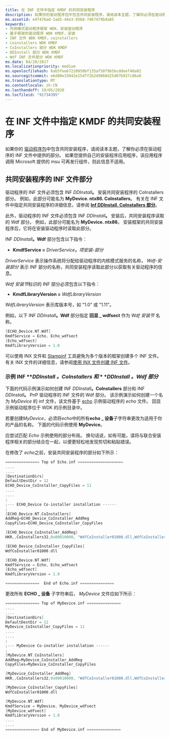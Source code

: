 ```yaml
---
title: 在 INF 文件中指定 KMDF 的共同安装程序
description: 如果你的驱动程序包中包含共同安装程序，请阅读本主题，了解你必须在驱动程序的 INF 文件中提供的部分。
ms.assetid: e4f476ad-1ab5-44e3-9368-7467479bda85
keywords:
- 内核模式驱动程序框架 WDK，安装驱动程序
- 基于框架的驱动程序 WDK KMDF，安装
- INF 文件 WDK KMDF，coinstallers
- coinstallers WDK KMDF
- CoInstallers 部分 WDK KMDF
- DDInstall 部分 WDK KMDF
- Wdf INF 文件部分 WDK KMDF
ms.date: 04/20/2017
ms.localizationpriority: medium
ms.openlocfilehash: 6ab5fee67220950bf135af58f9b5bcddeef40a02
ms.sourcegitcommit: e6d80e33042e15d7f2b2d9868d25d07b927c86a0
ms.translationtype: MT
ms.contentlocale: zh-CN
ms.lasthandoff: 10/05/2020
ms.locfileid: "91734395"
---
```

# <a name="specifying-the-kmdf-co-installer-in-an-inf-file"></a>在 INF 文件中指定 KMDF 的共同安装程序


如果你的 [驱动程序包](../install/components-of-a-driver-package.md)中包含共同安装程序，请阅读本主题，了解你必须在驱动程序的 INF 文件中提供的部分。 如果您提供自己的安装程序应用程序，该应用程序调用 Microsoft 提供的 msu 可再发行组件，则此信息不适用。

##  <a name="inf-file-sections-for-the-co-installer"></a>共同安装程序的 INF 文件部分


驱动程序的 INF 文件必须包含 INF <em>DDInstall</em>**。** 安装共同安装程序的 CoInstallers 部分。 例如，此部分可能名为 **MyDevice. ntx86. CoInstallers**。 有关在 INF 文件中指定共同安装程序的详细信息，请参阅 [**Inf DDInstall. CoInstallers 部分**](../install/inf-ddinstall-coinstallers-section.md)。

此外，驱动程序的 INF 文件必须包含 INF <em>DDInstall</em>**。** 安装后，共同安装程序读取的 Wdf 部分。 例如，此部分可能名为 **MyDevice. ntx86**。 安装框架的共同安装程序后，它将在安装驱动程序时读取此部分。

INF <em>DDInstall</em>**。Wdf** 部分包含以下指令：

- **KmdfService =** <em>DriverService</em>**，**<em>项安装-部分</em>

*DriverService* 表示操作系统将分配给驱动程序的内核模式服务的名称， *Wdf-安装部分* 表示 INF 部分的名称，共同安装程序读取此部分以获取有关驱动程序的信息。

*Wdf 安装节*标识的 INF 部分必须包含以下指令：

-   **KmdfLibraryVersion =** *WdfLibraryVersion*

*WdfLibraryVersion* 表示库版本号，如 "1.0" 或 "1.11"。

例如，以下 INF <em>DDInstall</em>**。Wdf** 部分指定 **回显 \_ wdfsect** 作为 *Wdf 安装节* 名称。

```cpp
[ECHO_Device.NT.Wdf]
KmdfService = Echo, Echo_wdfsect
[Echo_wdfsect]
KmdfLibraryVersion = 1.0
```

可以使用 INX 文件和 [Stampinf](../devtest/stampinf.md) 工具避免为多个版本的框架创建多个 INF 文件。 有关 INX 文件的详细信息，请参阅[使用 INX 文件创建 INF 文件](using-inx-files-to-create-inf-files.md)。

### <a name="sample-inf-ddinstallcoinstallers-and-ddinstallwdf-sections"></a><a href="" id="sample-inf-ddinstall-coinstallers-and-ddinstall-wdf-sections"></a>**示例 INF** ***DDInstall *。CoInstallers 和** * **DDInstall *。Wdf 部分**

下面的代码示例演示如何创建 INF <em>DDInstall</em>**。CoInstallers** 部分和 INF <em>DDInstall</em>**。** PnP 驱动程序的 INF 文件的 Wdf 部分。 该示例演示如何创建一个名为 *MyDevice* 的 inf 文件，该文件基于 [echo](/samples/browse/) 示例驱动程序的 *echo* 文件。 回显示例驱动程序位于 WDK 的示例目录中。

若要创建*MyDevice*，必须将*echo*中的所有**echo \_ 设备**子字符串更改为适用于你的产品的名称。 下面的代码示例使用 **MyDevice**。

应尝试匹配 *Echo* 示例使用的部分布局。 换句话说，如有可能，请将与联合安装程序相关的部分结合在一起，以便更轻松地发现剪切和粘贴错误。

在修改了 *echo*之前，安装共同安装程序的部分如下所示：

```cpp
=============== Top of Echo.inf ====================
....
....
[DestinationDirs]
DefaultDestDir = 12
ECHO_Device_CoInstaller_CopyFiles = 11
....
....
;
;--- ECHO_Device Co-installer installation ------
;
[ECHO_Device.NT.CoInstallers]
AddReg=ECHO_Device_CoInstaller_AddReg
CopyFiles=ECHO_Device_CoInstaller_CopyFiles

[ECHO_Device_CoInstaller_AddReg]
HKR,,CoInstallers32,0x00010000, "WdfCoInstaller01000.dll,WdfCoInstaller"

[ECHO_Device_CoInstaller_CopyFiles]
WdfCoInstaller01000.dll

[ECHO_Device.NT.Wdf]
KmdfService = Echo, Echo_wdfsect
[Echo_wdfsect]
KmdfLibraryVersion = 1.0

===============  End of Echo.inf ===============
```

更改所有 **ECHO \_ 设备** 子字符串后， *MyDevice* 文件应如下所示：

```cpp
=============== Top of MyDevice.inf ===============
....
....
[DestinationDirs]
DefaultDestDir = 12
MyDevice_CoInstaller_CopyFiles = 11
....
....
;
;--- MyDevice Co-installer installation ------
;
[MyDevice.NT.CoInstallers]
AddReg=MyDevice_CoInstaller_AddReg
CopyFiles=MyDevice_CoInstaller_CopyFiles

[MyDevice_CoInstaller_AddReg]
HKR,,CoInstallers32,0x00010000, "WdfCoInstaller01000.dll,WdfCoInstaller"

[MyDevice_CoInstaller_CopyFiles]
WdfCoInstaller01000.dll

[MyDevice.NT.Wdf]
KmdfService = MyDevice, MyDevice_wdfsect
[MyDevice_wdfsect]
KmdfLibraryVersion = 1.0
....
....
=============== End of MyDevice.inf ===============
```

